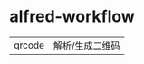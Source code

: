 # alfred-workflow

|        |                 |
| ------ | --------------- |
| qrcode | 解析/生成二维码 |



